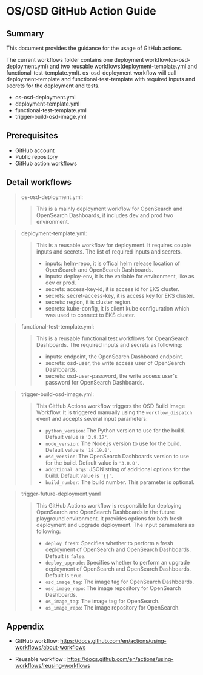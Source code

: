 # OS/OSD GitHub Action Guide

## Summary

This document provides the guidance for the usage of GitHub actions.

The current workflows folder contains one deployment workflow(os-osd-deployment.yml) and two reusable workflows(deployment-template.yml and functional-test-template.yml). os-osd-deployment workflow will call deployment-template and functional-test-template with required inputs and secrets for the deployment and tests.

- os-osd-deployment.yml
- deployment-template.yml
- functional-test-template.yml
- trigger-build-osd-image.yml

## Prerequisites

- GitHub account
- Public repository
- GitHub action workflows


## Detail workflows

> os-osd-deployment.yml: 
>> This is a mainly deployment workflow for OpenSearch and OpenSearch Dashboards, it includes dev and prod two environment. 

> deployment-template.yml:
>> This is a reusable workflow for deployment. It requires couple inputs and secrets. The list of required inputs and secrets.
>> - inputs: helm-repo, it is offical helm release location of OpenSearch and OpenSearch Dashboards.
>> - inputs: deploy-env, it is the variable for environment, like as dev or prod.
>> - secrets: access-key-id, it is access id for EKS cluster.
>> - secrets: secret-access-key, it is access key for EKS cluster.
>> - secrets: region, it is cluster region.
>> - secrets: kube-config, it is client kube configuration which was used to connect to EKS cluster.

> functional-test-template.yml:
>> This is a reusable functional test workflows for OpeanSearch Dashboards. The required inputs and secrets as following:
>> - inputs: endpoint, the OpenSearch Dashboard endpoint.
>> - secrets: osd-user, the write access user of OpenSearch Dashboards.
>> - secrets: osd-user-password, the write access user's password for OpenSearch Dashboards.

> trigger-build-osd-image.yml:
>> This GitHub Actions workflow triggers the OSD Build Image Workflow. It is triggered manually using the `workflow_dispatch` event and accepts several input parameters:
>> - `python_version`: The Python version to use for the build. Default value is `'3.9.17'`.
>> - `node_version`: The Node.js version to use for the build. Default value is `'18.19.0'`.
>> - `osd_version`: The OpenSearch Dashboards version to use for the build. Default value is `'3.0.0'`.
>> - `additional_args`: JSON string of additional options for the build. Default value is `'{}'`.
>> - `build_number`: The build number. This parameter is optional.

> trigger-future-deployment.yaml
>> This GitHub Actions workflow is responsible for deploying OpenSearch and OpenSearch Dashboards in the future playground environment. It provides options for both fresh deployment and upgrade deployment. The input parameters as following:
>> - `deploy_fresh`: Specifies whether to perform a fresh deployment of OpenSearch and OpenSearch Dashboards. Default is `false`.
>> - `deploy_upgrade`: Specifies whether to perform an upgrade deployment of OpenSearch and OpenSearch Dashboards. Default is `true`.
>> - `osd_image_tag`: The image tag for OpenSearch Dashboards.
>> - `osd_image_repo`: The image repository for OpenSearch Dashboards.
>> - `os_image_tag`: The image tag for OpenSearch.
>> - `os_image_repo`: The image repository for OpenSearch.

## Appendix

- GitHub workflow: https://docs.github.com/en/actions/using-workflows/about-workflows

- Reusable workflow : https://docs.github.com/en/actions/using-workflows/reusing-workflows
